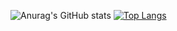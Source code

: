 <!-- Cartão de estatisticas do Github -->
![Anurag's GitHub stats](https://github-readme-stats.vercel.app/api?username=GabrielVarysco&show_icons=true&theme=dark)  <!-- Layout de linguagens -->  [![Top Langs](https://github-readme-stats.vercel.app/api/top-langs/?username=GabrielVarysco&layout=compact&theme=dark&card_width=180)](https://github.com/anuraghazra/github-readme-stats)

<!-- Layout de linguagens -->
